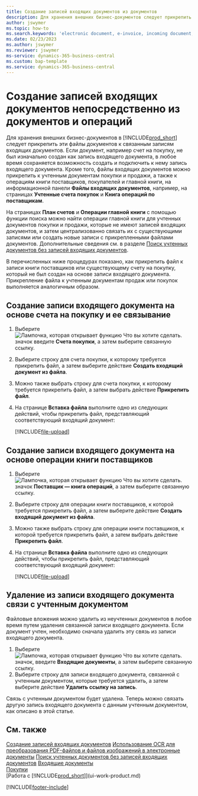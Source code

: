 ```yaml
---
title: Создание записей входящих документов из документов
description: Для хранения внешних бизнес-документов следует прикрепить эти файлы документов к связанным записям входящих документов.
author: jswymer
ms.topic: how-to
ms.search.keywords: 'electronic document, e-invoice, incoming document, OCR, ecommerce, document exchange, import invoice'
ms.date: 02/23/2023
ms.author: jswymer
ms.reviewer: jswymer
ms-service: dynamics-365-business-central
ms.custom: bap-template
ms.service: dynamics-365-business-central
---
```

# Создание записей входящих документов непосредственно из документов и операций

Для хранения внешних бизнес-документов в [!INCLUDE[prod_short](includes/prod_short.md)] следует прикрепить эти файлы документов к связанным записям входящих документов. Если документ, например счет на покупку, не был изначально создан как запись входящего документа, в любое время сохраняется возможность создать и подключить к нему запись входящего документа. Кроме того, файлы входящих документов можно прикрепить к учтенным документам покупки и продажи, а также к операциям книги поставщиков, покупателей и главной книги, на информационной панели **Файлы входящих документов**, например, на страницах **Учтенные счета покупок** и **Книга операций по поставщикам**.

На страницах **План счетов** и **Операции главной книги** с помощью функции поиска можно найти операции главной книги для учтенных документов покупки и продажи, которые не имеют записей входящих документов, и затем централизованно связать их с существующими записями или создать новые записи с прикрепленными файлами документов. Дополнительные сведения см. в разделе [Поиск учтенных документов без записей входящих документов](across-how-find-posted-documents-without-income-document-records.md).

В перечисленных ниже процедурах показано, как прикрепить файл к записи книги поставщиков или существующему счету на покупку, который не был создан на основе записи входящего документа. Прикрепление файла к учтенным документам продаж или покупок выполняется аналогичным образом.

## Создание записи входящего документа на основе счета на покупку и ее связывание

1. Выберите ![Лампочка, которая открывает функцию Что вы хотите сделать.](media/ui-search/search_small.png "Что вы хотите сделать") значок введите **Счета покупки**, а затем выберите связанную ссылку.
2. Выберите строку для счета покупки, к которому требуется прикрепить файл, а затем выберите действие **Создать входящий документ из файла**.
3. Можно также выбрать строку для счета покупки, к которому требуется прикрепить файл, а затем выбрать действие **Прикрепить файл**.
4. На странице **Вставка файла** выполните одно из следующих действий, чтобы прикрепить файл, представляющий соответствующий входящий документ:

   [!INCLUDE[file-upload](includes/file-upload.md)]


## Создание записи входящего документа на основе операции книги поставщиков

1. Выберите ![Лампочка, которая открывает функцию Что вы хотите сделать.](media/ui-search/search_small.png "Что вы хотите сделать") значок **Поставщик — книга операций**, а затем выберите связанную ссылку.
2. Выберите строку для операции книги поставщиков, к которой требуется прикрепить файл, а затем выберите действие **Создать входящий документ из файла**.
3. Можно также выбрать строку для операции книги поставщиков, к которой требуется прикрепить файл, а затем выбрать действие **Прикрепить файл**.
4. На странице **Вставка файла** выполните одно из следующих действий, чтобы прикрепить файл, представляющий соответствующий входящий документ:

   [!INCLUDE[file-upload](includes/file-upload.md)]


## Удаление из записи входящего документа связи с учтенным документом

Файловые вложения можно удалить из неучтенных документов в любое время путем удаления связанной записи входящего документа. Если документ учтен, необходимо сначала удалить эту связь из записи входящего документа.

1. Выберите ![Лампочка, которая открывает функцию Что вы хотите сделать.](media/ui-search/search_small.png "Что вы хотите сделать") значок, введите **Входящие документы**, а затем выберите связанную ссылку.
2. Выберите строку для записи входящего документа, связанной с учтенным документом, которые требуется удалить, а затем выберите действие **Удалить ссылку на запись**.

Связь с учтенным документом будет удалена. Теперь можно связать другую запись входящего документа с данным учтенным документом, как описано в этой статье.

## См. также

[Создание записей входящих документов](across-how-create-income-document-records.md)
[Использование OCR для преобразования PDF-файлов и файлов изображений в электронные документы](across-how-use-ocr-pdf-images-files.md)
[Поиск учтенных документов без записей входящих документов](across-how-find-posted-documents-without-income-document-records.md)
[Входящие документы](across-income-documents.md)  
[Покупки](purchasing-manage-purchasing.md)  
[Работа с [!INCLUDE[prod_short](includes/prod_short.md)]](ui-work-product.md)  


[!INCLUDE[footer-include](includes/footer-banner.md)]
